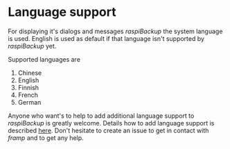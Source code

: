 # Language support

For displaying it's dialogs and messages *raspiBackup* the system language is used.
English is used as default if that language isn't supported by *raspiBackup* yet.

<a name="supported-languages"></a>
Supported languages are
   1. Chinese
   1. English
   1. Finnish
   1. French
   1. German

Anyone who want's to help to add additional language support to *raspiBackup* is greatly welcome.
Details how to add language support is described [here](local-language-support-for-languages-other-than-de-and-en-l10n.md). Don't hesitate to create an issue to get in contact with *framp* and to get any help.

[.source]: https://linux-tips-and-tricks.de/en/raspibackupcategoried/603-raspibackup-local-language-support-for-languages-other-than-de-and-en-l10n

[.status]: translated
